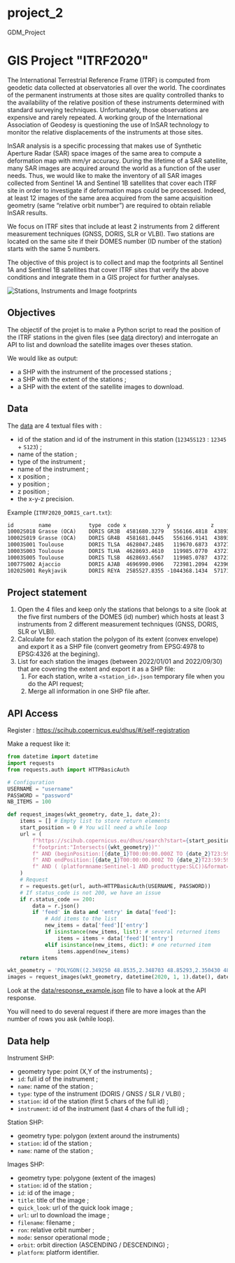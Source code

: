 # project_2
GDM_Project
# GIS Project "ITRF2020"

The International Terrestrial Reference Frame (ITRF) is computed from geodetic data collected at observatories all over the world. The coordinates of the permanent instruments at those sites are quality controlled thanks to the availability of the relative position of these instruments determined with standard surveying techniques. Unfortunately, those observations are expensive and rarely repeated. A working group of the International Association of Geodesy is questioning the use of InSAR technology to monitor the relative displacements of the instruments at those sites.

InSAR analysis is a specific processing that makes use of Synthetic Aperture Radar (SAR) space images of the same area to compute a deformation map with mm/yr accuracy. During the lifetime of a SAR satellite, many SAR images are acquired around the world as a function of the user needs. Thus, we would like to make the inventory of  all SAR images collected from Sentinel 1A and Sentinel 1B satellites that cover each ITRF site in order to investigate if deformation maps could be processed. Indeed, at least 12 images of the same area acquired from the same acquisition geometry (same “relative orbit number”) are required to obtain reliable InSAR results.

We focus on ITRF sites that include at least 2 instruments from 2 different measurement techniques (GNSS, DORIS, SLR or VLBI). Two stations are located on the same site if their DOMES number (ID number of the station) starts with the same 5 numbers.

The objective of this project is to collect and map the footprints all Sentinel 1A and Sentinel 1B satellites that cover ITRF sites that verify the above conditions and integrate them in a GIS project for further analyses.

![Stations, Instruments and Image footprints](img/presentation.png)

## Objectives

The objectif of the projet is to make a Python script to read the position of the ITRF stations in the given files (see [data](data) directory) and interrogate an API to list and download the satellite images over theses station.

We would like as output:
* a SHP with the instrument of the processed stations ;
* a SHP with the extent of the stations ;
* a SHP with the extent of the satellite images to download.

## Data

The [data](data) are 4 textual files with :
* id of the station and id of the instrument in this station (`12345S123` : `12345` + `S123`) ;
* name of the station ;
* type of the instrument ;
* name of the instrument ;
* x position ;
* y position ;
* z position ;
* the x-y-z precision.

Example (`ITRF2020_DORIS_cart.txt`):

```txt
id        name            type  code x             y             z             dx     dy     dz
10002S018 Grasse (OCA)    DORIS GR3B  4581680.3279   556166.4818  4389371.6042 0.0020 0.0025 0.0020
10002S019 Grasse (OCA)    DORIS GR4B  4581681.0445   556166.9141  4389370.9730 0.0019 0.0024 0.0017
10003S001 Toulouse        DORIS TLSA  4628047.2485   119670.6873  4372788.0168 0.0054 0.0062 0.0051
10003S003 Toulouse        DORIS TLHA  4628693.4610   119985.0770  4372104.5078 0.0034 0.0042 0.0032
10003S005 Toulouse        DORIS TLSB  4628693.6567   119985.0787  4372104.7202 0.0026 0.0039 0.0025
10077S002 Ajaccio         DORIS AJAB  4696990.0906   723981.2094  4239679.2709 1.2860 1.2898 1.2857
10202S001 Reykjavik       DORIS REYA  2585527.8355 -1044368.1434  5717159.1052 0.0148 0.0163 0.0090
```

## Project statement

1. Open the 4 files and keep only the stations that belongs to a site (look at the five first numbers of the DOMES (id) number) which hosts at least 3 instruments from 2 different measurement techniques (GNSS, DORIS, SLR or VLBI).
2. Calculate for each station the polygon of its extent (convex envelope) and export it as a SHP file (convert geometry from EPSG:4978 to EPSG:4326 at the begining).
3. List for each station the images (between 2022/01/01 and 2022/09/30) that are covering the extent and export it as a SHP file:
    1. For each station, write a `<station_id>.json` temporary file when you do the API request;
    2. Merge all information in one SHP file after.


## API Access

Register : https://scihub.copernicus.eu/dhus/#/self-registration

Make a request like it:

```py
from datetime import datetime
import requests
from requests.auth import HTTPBasicAuth

# Configuration
USERNAME = "username"
PASSWORD = "password"
NB_ITEMS = 100

def request_images(wkt_geometry, date_1, date_2):
    items = [] # Empty list to store return elements
    start_position = 0 # You will need a while loop
    url = (
        f"https://scihub.copernicus.eu/dhus/search?start={start_position}&rows={NB_ITEMS}&q="
        f'footprint:"Intersects({wkt_geometry})"'
        f" AND (beginPosition:[{date_1}T00:00:00.000Z TO {date_2}T23:59:59.999Z]"
        f" AND endPosition:[{date_1}T00:00:00.000Z TO {date_2}T23:59:59.999Z])"
        f" AND ( (platformname:Sentinel-1 AND producttype:SLC))&format=json"
    )
    # Request
    r = requests.get(url, auth=HTTPBasicAuth(USERNAME, PASSWORD))
    # If status_code is not 200, we have an issue
    if r.status_code == 200:
        data = r.json()
        if 'feed' in data and 'entry' in data['feed']:
            # Add items to the list
            new_items = data['feed']['entry']
            if isinstance(new_items, list): # several returned items
                items = items + data['feed']['entry']
            elif isinstance(new_items, dict): # one returned item
                items.append(new_items)
    return items

wkt_geometry = 'POLYGON((2.349250 48.8535,2.348703 48.85293,2.350430 48.8524,2.35091 48.8530,2.349250 48.8535))'
images = request_images(wkt_geometry, datetime(2020, 1, 1).date(), datetime(2020, 1, 31).date())
```

Look at the [data/response_example.json](data/response_example.json) file to have a look at the API response.

You will need to do several request if there are more images than the number of rows you ask (while loop).


## Data help

Instrument SHP:
* geometry type: point (X,Y of the instruments) ;
* `id`: full id of the instrument ;
* `name`: name of the station ;
* `type`: type of the instrument (DORIS / GNSS / SLR / VLBI) ;
* `station`: id of the station (first 5 chars of the full id) ;
* `instrument`: id of the instrument (last 4 chars of the full id) ;

Station SHP:
* geometry type: polygon (extent around the instruments)
* `station`: id of the station ;
* `name`: name of the station ;

Images SHP:
* geometry type: polygone (extent of the images)
* `station`: id of the station ;
* `id`: id of the image ;
* `title`: title of the image ;
* `quick_look`: url of the quick look image ;
* `url`: url to download the image ;
* `filename`: filename ;
* `ron`: relative orbit number ;
* `mode`: sensor operational mode ;
* `orbit`: orbit direction (ASCENDING / DESCENDING) ;
* `platform`: platform identifier.

